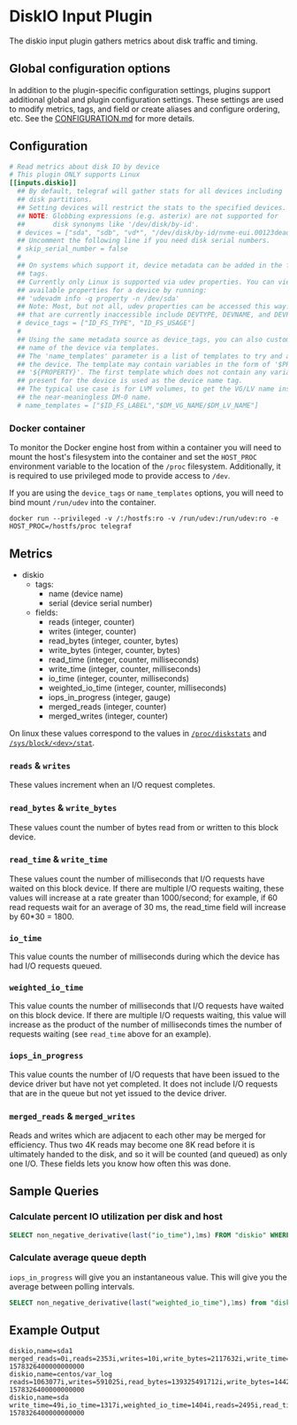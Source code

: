# DiskIO Input Plugin

The diskio input plugin gathers metrics about disk traffic and timing.

## Global configuration options <!-- @/docs/includes/plugin_config.md -->

In addition to the plugin-specific configuration settings, plugins support
additional global and plugin configuration settings. These settings are used to
modify metrics, tags, and field or create aliases and configure ordering, etc.
See the [CONFIGURATION.md][CONFIGURATION.md] for more details.

[CONFIGURATION.md]: ../../../docs/CONFIGURATION.md#plugins

## Configuration

```toml @sample.conf
# Read metrics about disk IO by device
# This plugin ONLY supports Linux
[[inputs.diskio]]
  ## By default, telegraf will gather stats for all devices including
  ## disk partitions.
  ## Setting devices will restrict the stats to the specified devices.
  ## NOTE: Globbing expressions (e.g. asterix) are not supported for
  ##       disk synonyms like '/dev/disk/by-id'.
  # devices = ["sda", "sdb", "vd*", "/dev/disk/by-id/nvme-eui.00123deadc0de123"]
  ## Uncomment the following line if you need disk serial numbers.
  # skip_serial_number = false
  #
  ## On systems which support it, device metadata can be added in the form of
  ## tags.
  ## Currently only Linux is supported via udev properties. You can view
  ## available properties for a device by running:
  ## 'udevadm info -q property -n /dev/sda'
  ## Note: Most, but not all, udev properties can be accessed this way. Properties
  ## that are currently inaccessible include DEVTYPE, DEVNAME, and DEVPATH.
  # device_tags = ["ID_FS_TYPE", "ID_FS_USAGE"]
  #
  ## Using the same metadata source as device_tags, you can also customize the
  ## name of the device via templates.
  ## The 'name_templates' parameter is a list of templates to try and apply to
  ## the device. The template may contain variables in the form of '$PROPERTY' or
  ## '${PROPERTY}'. The first template which does not contain any variables not
  ## present for the device is used as the device name tag.
  ## The typical use case is for LVM volumes, to get the VG/LV name instead of
  ## the near-meaningless DM-0 name.
  # name_templates = ["$ID_FS_LABEL","$DM_VG_NAME/$DM_LV_NAME"]
```

### Docker container

To monitor the Docker engine host from within a container you will need to
mount the host's filesystem into the container and set the `HOST_PROC`
environment variable to the location of the `/proc` filesystem.  Additionally,
it is required to use privileged mode to provide access to `/dev`.

If you are using the `device_tags` or `name_templates` options, you will need
to bind mount `/run/udev` into the container.

```shell
docker run --privileged -v /:/hostfs:ro -v /run/udev:/run/udev:ro -e HOST_PROC=/hostfs/proc telegraf
```

## Metrics

- diskio
  - tags:
    - name (device name)
    - serial (device serial number)
  - fields:
    - reads (integer, counter)
    - writes (integer, counter)
    - read_bytes (integer, counter, bytes)
    - write_bytes (integer, counter, bytes)
    - read_time (integer, counter, milliseconds)
    - write_time (integer, counter, milliseconds)
    - io_time (integer, counter, milliseconds)
    - weighted_io_time (integer, counter, milliseconds)
    - iops_in_progress (integer, gauge)
    - merged_reads (integer, counter)
    - merged_writes (integer, counter)

On linux these values correspond to the values in [`/proc/diskstats`][1] and
[`/sys/block/<dev>/stat`][2].

[1]: https://www.kernel.org/doc/Documentation/ABI/testing/procfs-diskstats

[2]: https://www.kernel.org/doc/Documentation/block/stat.txt

### `reads` & `writes`

These values increment when an I/O request completes.

### `read_bytes` & `write_bytes`

These values count the number of bytes read from or written to this
block device.

### `read_time` & `write_time`

These values count the number of milliseconds that I/O requests have
waited on this block device.  If there are multiple I/O requests waiting,
these values will increase at a rate greater than 1000/second; for
example, if 60 read requests wait for an average of 30 ms, the read_time
field will increase by 60*30 = 1800.

### `io_time`

This value counts the number of milliseconds during which the device has
had I/O requests queued.

### `weighted_io_time`

This value counts the number of milliseconds that I/O requests have waited
on this block device.  If there are multiple I/O requests waiting, this
value will increase as the product of the number of milliseconds times the
number of requests waiting (see `read_time` above for an example).

### `iops_in_progress`

This value counts the number of I/O requests that have been issued to
the device driver but have not yet completed.  It does not include I/O
requests that are in the queue but not yet issued to the device driver.

### `merged_reads` & `merged_writes`

Reads and writes which are adjacent to each other may be merged for
efficiency.  Thus two 4K reads may become one 8K read before it is
ultimately handed to the disk, and so it will be counted (and queued)
as only one I/O. These fields lets you know how often this was done.

## Sample Queries

### Calculate percent IO utilization per disk and host

```sql
SELECT non_negative_derivative(last("io_time"),1ms) FROM "diskio" WHERE time > now() - 30m GROUP BY "host","name",time(60s)
```

### Calculate average queue depth

`iops_in_progress` will give you an instantaneous value. This will give you the
average between polling intervals.

```sql
SELECT non_negative_derivative(last("weighted_io_time"),1ms) from "diskio" WHERE time > now() - 30m GROUP BY "host","name",time(60s)
```

## Example Output

```text
diskio,name=sda1 merged_reads=0i,reads=2353i,writes=10i,write_bytes=2117632i,write_time=49i,io_time=1271i,weighted_io_time=1350i,read_bytes=31350272i,read_time=1303i,iops_in_progress=0i,merged_writes=0i 1578326400000000000
diskio,name=centos/var_log reads=1063077i,writes=591025i,read_bytes=139325491712i,write_bytes=144233131520i,read_time=650221i,write_time=24368817i,io_time=852490i,weighted_io_time=25037394i,iops_in_progress=1i,merged_reads=0i,merged_writes=0i 1578326400000000000
diskio,name=sda write_time=49i,io_time=1317i,weighted_io_time=1404i,reads=2495i,read_time=1357i,write_bytes=2117632i,iops_in_progress=0i,merged_reads=0i,merged_writes=0i,writes=10i,read_bytes=38956544i 1578326400000000000
```
